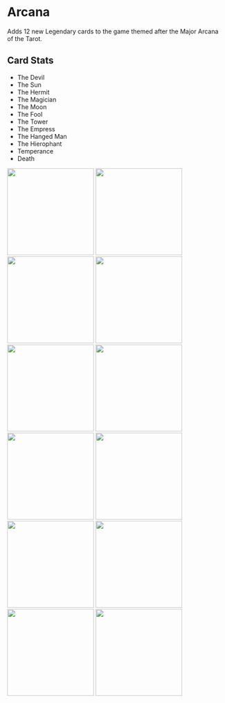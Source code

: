 # Arcana
Adds 12 new Legendary cards to the game themed after the Major Arcana of the Tarot.

## Card Stats
- The Devil
- The Sun
- The Hermit
- The Magician
- The Moon
- The Fool
- The Tower
- The Empress
- The Hanged Man
- The Hierophant
- Temperance
- Death

<img src="https://i.imgur.com/uaRNKCr.png" width="200px" />
<img src="https://i.imgur.com/a35efyg.png" width="200px" />
<img src="https://i.imgur.com/1Kkt4XQ.png" width="200px" />
<img src="https://i.imgur.com/ubQA4t4.png" width="200px" />
<img src="https://i.imgur.com/envqx0d.png" width="200px" />
<img src="https://i.imgur.com/LiGAubg.png" width="200px" />
<img src="https://i.imgur.com/dzHzrAL.png" width="200px" />
<img src="https://i.imgur.com/YceHqCV.png" width="200px" />
<img src="https://i.imgur.com/5l0px5O.png" width="200px" />
<img src="https://i.imgur.com/tfwSMbm.png" width="200px" />
<img src="https://i.imgur.com/Iz991Kc.png" width="200px" />
<img src="https://i.imgur.com/uDexz2o.png" width="200px" />
